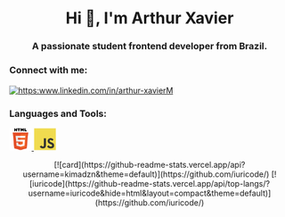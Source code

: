 <h1 align="center">Hi 👋, I'm Arthur Xavier</h1>
<h3 align="center">A passionate student frontend developer from Brazil.</h3>
<div align="center">
<h3 align="left">Connect with me:</h3>
<p align="left">
<a href="https:www.linkedin.com/in/arthur-xavierM" target="blank"><img align="center" src="https://raw.githubusercontent.com/rahuldkjain/github-profile-readme-generator/master/src/images/icons/Social/linked-in-alt.svg" alt="https:www.linkedin.com/in/arthur-xavierM" height="30" width="40" /></a>
</p>
</div>
<div align="center">
<h3 align="left">Languages and Tools:</h3>
<p align="left"> <a href="https://www.w3.org/html/" target="_blank" rel="noreferrer"> <img src="https://raw.githubusercontent.com/devicons/devicon/master/icons/html5/html5-original-wordmark.svg" alt="html5" width="40" height="40"/> </a> <a href="https://developer.mozilla.org/en-US/docs/Web/JavaScript" target="_blank" rel="noreferrer"> <img src="https://raw.githubusercontent.com/devicons/devicon/master/icons/javascript/javascript-original.svg" alt="javascript" width="40" height="40"/> </a> </p>
</div>


<div align="center">
[![card](https://github-readme-stats.vercel.app/api?username=kimadzn&theme=default)](https://github.com/iuricode/)
[![iuricode](https://github-readme-stats.vercel.app/api/top-langs/?username=iuricode&hide=html&layout=compact&theme=default)](https://github.com/iuricode/)

 </div>
